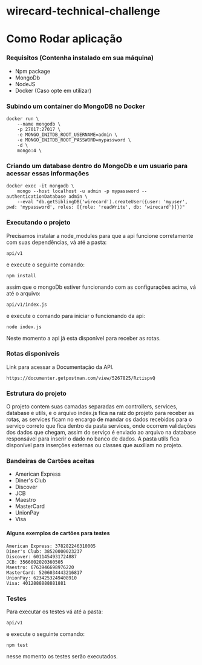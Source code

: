 # wirecard-technical-challenge


# Como Rodar aplicação

### Requisitos (Contenha instalado em sua máquina)

- Npm package
- MongoDb
- NodeJS
- Docker (Caso opte em utilizar)

### Subindo um container do MongoDB no Docker

```
docker run \
    --name mongodb \
    -p 27017:27017 \
    -e MONGO_INITDB_ROOT_USERNAME=admin \
    -e MONGO_INITDB_ROOT_PASSWORD=mypassword \
    -d \
    mongo:4 \
```

### Criando um database dentro do MongoDb e um usuario para acessar essas informações

```
docker exec -it mongodb \
    mongo --host localhost -u admin -p mypassword --authenticationDatabase admin \
    --eval "db.getSiblingDB('wirecard').createUser({user: 'myuser', pwd: 'mypassword', roles: [{role: 'readWrite', db: 'wirecard'}]})"
```

### Executando o projeto
Precisamos instalar a node_modules para que a api funcione corretamente com suas dependências,
vá até a pasta:
```
api/v1
```
e execute o seguinte comando:
```
npm install
```
assim que o mongoDb estiver funcionando com as configurações acima, vá até o arquivo:
```
api/v1/index.js
```
e execute o comando para iniciar o funcionando da api:
```
node index.js
```
Neste momento a api já esta disponível para receber as rotas.

### Rotas disponiveis

Link para acessar a Documentação da API.
```
https://documenter.getpostman.com/view/5267825/RztispvQ
```
### Estrutura do projeto

O projeto contem suas camadas separadas em controllers, services, database e utils, e o arquivo index.js
fica na raiz do projeto para receber as rotas, as services ficam no encargo de mandar os dados recebidos
para o serviço correto que fica dentro da pasta services, onde ocorrem validações dos dados que chegam,
assim do serviço é enviado ao arquivo na database responsável para inserir o dado no banco de dados.
A pasta utils fica disponível para inserções externas ou classes que auxiliam no projeto.

### Bandeiras de Cartões aceitas

- American Express
- Diner's Club
- Discover
- JCB
- Maestro
- MasterCard
- UnionPay
- Visa

#### Alguns exemplos de cartões para testes
```
American Express: 378282246310005
Diner's Club: 38520000023237
Discover: 6011454931724887
JCB: 3566002020360505
Maestro: 6763946698976220
MasterCard: 5206034443216817
UnionPay: 6234253249408910
Visa: 4012888888881881
```

### Testes

Para executar os testes vá até a pasta:
```
api/v1
```
e execute o seguinte comando:
```
npm test
```
nesse momento os testes serão executados.
